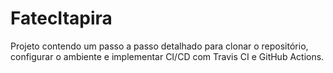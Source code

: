 # FatecItapira
Projeto contendo um passo a passo detalhado para clonar o repositório, configurar o ambiente e implementar CI/CD com Travis CI e GitHub Actions.
